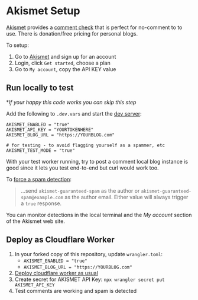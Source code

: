 # Akismet Setup

[Akismet](https://akismet.com/) provides a [comment check](https://akismet.com/developers/detailed-docs/comment-check/) that is perfect for no-comment to to use. There is donation/free pricing for personal blogs.

To setup:
1. Go to [Akismet](https://akismet.com/) and sign up for an account
2. Login, click `Get started`, choose a plan
3. Go to `My account`, copy the API KEY value

## Run locally to test

**If your happy this code works you can skip this step*

Add the following to `.dev.vars` and start the [dev server](../README.md#test-locally-optional):

```
AKISMET_ENABLED = "true"
AKISMET_API_KEY = "YOURTOKENHERE"
AKISMET_BLOG_URL = "https://YOURBLOG.com"

# for testing - to avoid flagging yourself as a spammer, etc
AKISMET_TEST_MODE = "true"
```

With your test worker running, try to post a comment local blog instance is good since it lets you test end-to-end but curl would work too.

To [force a spam detection](https://akismet.com/developers/detailed-docs/comment-check/):
> ...send `akismet‑guaranteed‑spam` as the author or `akismet-guaranteed-spam@example.com` as the author email. Either value will always trigger a `true` response.

You can monitor detections in the local terminal and the _My account_ section of the Akismet web site.


## Deploy as Cloudflare Worker
1. In your forked copy of this repository, update `wrangler.toml`:
    * `AKISMET_ENABLED = "true"`
    * `AKISMET_BLOG_URL = "https://YOURBLOG.com"`
2. [Deploy cloudflare worker as usual](../README.md#deploy-cloudflare-worker)
3. Create secret for AKISMET API Key: `npx wrangler secret put AKISMET_API_KEY`
4. Test comments are working and spam is detected
